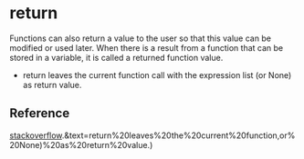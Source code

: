 # return

Functions can also return a value to the user so that this value can be modified or used later. When there is a result from a function that can be stored in a variable, it is called a returned function value.

- return leaves the current function call with the expression list (or None) as return value.

## Reference
[stackoverflow](https://stackoverflow.com/questions/11604699/is-there-a-way-to-do-more-work-after-a-return-statement#:~:text=No%2C%20unfortunately%2C%20once%20you%20hit,or%20without%20a%20return%20value).&text=return%20leaves%20the%20current%20function,or%20None)%20as%20return%20value.)